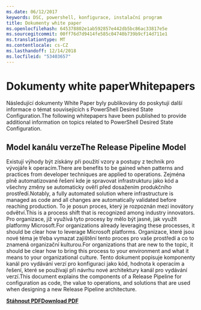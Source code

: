 ```yaml
---
ms.date: 06/12/2017
keywords: DSC, powershell, konfigurace, instalační program
title: Dokumenty white paper
ms.openlocfilehash: 645378802e1ab592857e442db5bc86ac33817e5e
ms.sourcegitcommit: 00ff76d7d9414fe585c04740b739b9cf14d711e1
ms.translationtype: MT
ms.contentlocale: cs-CZ
ms.lasthandoff: 12/14/2018
ms.locfileid: "53403657"
---
```

# <a name="whitepapers"></a><span data-ttu-id="af1e9-103">Dokumenty white paper</span><span class="sxs-lookup"><span data-stu-id="af1e9-103">Whitepapers</span></span>

<span data-ttu-id="af1e9-104">Následující dokumenty White Paper byly publikovány do poskytují další informace o témat souvisejících s PowerShell Desired State Configuration.</span><span class="sxs-lookup"><span data-stu-id="af1e9-104">The following whitepapers have been published to provide additional information on topics related to PowerShell Desired State Configuration.</span></span>

## <a name="the-release-pipeline-model"></a><span data-ttu-id="af1e9-105">Model kanálu verze</span><span class="sxs-lookup"><span data-stu-id="af1e9-105">The Release Pipeline Model</span></span>
<span data-ttu-id="af1e9-106">Existují výhody být získány při použití vzory a postupy z technik pro vývojáře k operacím.</span><span class="sxs-lookup"><span data-stu-id="af1e9-106">There are benefits to be gained when patterns and practices from developer techniques are applied to operations.</span></span> <span data-ttu-id="af1e9-107">Zejména plně automatizované řešení kde je spravovat infrastrukturu jako kód a všechny změny se automaticky ověří před dosažením produkčního prostředí.</span><span class="sxs-lookup"><span data-stu-id="af1e9-107">Notably, a fully automated solution where infrastructure is managed as code and all changes are automatically validated before reaching production.</span></span> <span data-ttu-id="af1e9-108">To je posun proces, který je rozpoznán mezi inovátory odvětví.</span><span class="sxs-lookup"><span data-stu-id="af1e9-108">This is a process shift that is recognized among industry innovators.</span></span> <span data-ttu-id="af1e9-109">Pro organizace, již využívá tyto procesy by mělo být jasné, jak využít platformy Microsoft.</span><span class="sxs-lookup"><span data-stu-id="af1e9-109">For organizations already leveraging these processes, it should be clear how to leverage Microsoft platforms.</span></span> <span data-ttu-id="af1e9-110">Organizace, které jsou nové téma je třeba vymazat zajištění tento proces pro vaše prostředí a co to znamená organizační kulturou.</span><span class="sxs-lookup"><span data-stu-id="af1e9-110">For organizations that are new to the topic, it should be clear how to bring this process to your environment and what it means to your organizational culture.</span></span> <span data-ttu-id="af1e9-111">Tento dokument popisuje komponenty kanál pro vydávání verzí pro konfiguraci jako kód, hodnota k operacím a řešení, které se používají při návrhu nové architektury kanál pro vydávání verzí.</span><span class="sxs-lookup"><span data-stu-id="af1e9-111">This document explains the components of a Release Pipeline for configuration as code, the value to operations, and solutions that are used when designing a new Release Pipeline architecture.</span></span>

<span data-ttu-id="af1e9-112">**[Stáhnout PDF](http://aka.ms/thereleasepipelinemodelpdf)**</span><span class="sxs-lookup"><span data-stu-id="af1e9-112">**[Download PDF](http://aka.ms/thereleasepipelinemodelpdf)**</span></span>